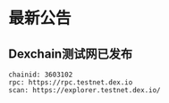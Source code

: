 # 最新公告

## Dexchain测试网已发布

```
chainid: 3603102
rpc: https://rpc.testnet.dex.io
scan: https://explorer.testnet.dex.io/
```
